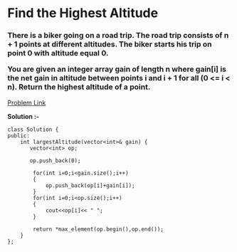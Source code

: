 # Find the Highest Altitude

<h3>
There is a biker going on a road trip. The road trip consists of n + 1 points at different altitudes. The biker starts his trip on point 0 with altitude equal 0.

You are given an integer array gain of length n where gain[i] is the net gain in altitude between points i​​​​​​ and i + 1 for all (0 <= i < n). Return the highest altitude of a point.
</h3>

[Problem Link](https://leetcode.com/problems/find-the-highest-altitude/description/)

**Solution :-**

```
class Solution {
public:
    int largestAltitude(vector<int>& gain) {
       vector<int> op;

       op.push_back(0);
        
        for(int i=0;i<gain.size();i++)
        {
            op.push_back(op[i]+gain[i]);
        }
        for(int i=0;i<op.size();i++)
        {
            cout<<op[i]<< " ";
        }

        return *max_element(op.begin(),op.end());
    }
};
```
